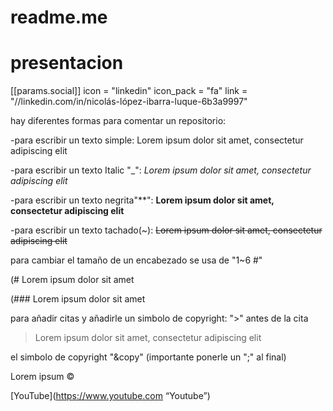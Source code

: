 # readme.me
# presentacion 


 [[params.social]]
    icon = "linkedin"
    icon_pack = "fa"
    link = "//linkedin.com/in/nicolás-lópez-ibarra-luque-6b3a9997"

hay diferentes formas para comentar un repositorio:

-para escribir un texto simple: Lorem ipsum dolor sit amet, consectetur adipiscing elit

-para escribir un texto Italic "_":   _Lorem ipsum dolor sit amet, consectetur adipiscing elit_

-para escribir un texto negrita"**":  **Lorem ipsum dolor sit amet, consectetur adipiscing elit**

-para escribir un texto tachado(~):  ~~Lorem ipsum dolor sit amet, consectetur adipiscing elit~~

para cambiar el tamaño de un encabezado se usa de "1~6 #" 

(# Lorem ipsum dolor sit amet


(### Lorem ipsum dolor sit amet


para añadir citas y añadirle un simbolo de copyright:
">" antes de la cita
>Lorem ipsum dolor sit amet, consectetur adipiscing elit

el simbolo de copyright "&copy" (importante ponerle un ";" al final)

Lorem ipsum &copy;


[YouTube](https://www.youtube.com “Youtube”)
